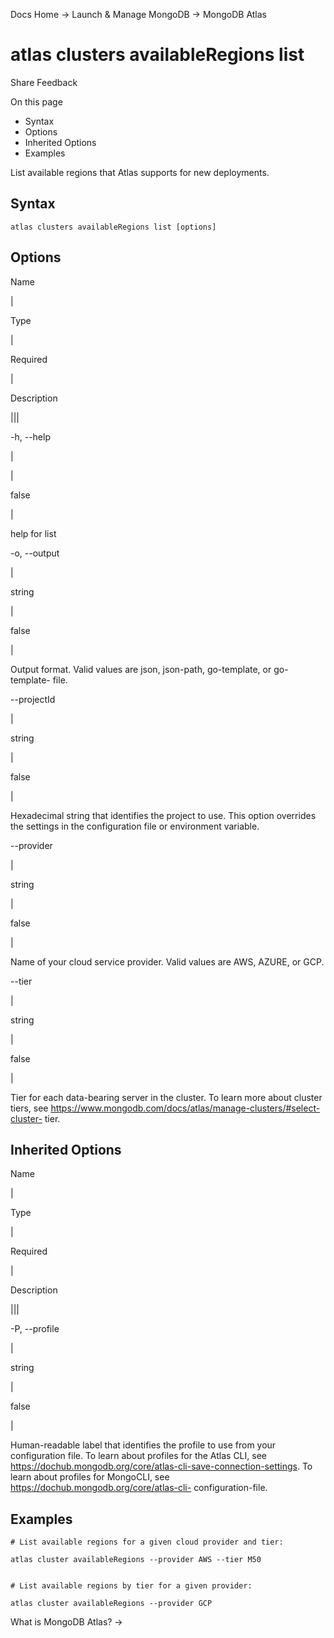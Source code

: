 Docs Home → Launch & Manage MongoDB → MongoDB Atlas

# atlas clusters availableRegions list

Share Feedback

On this page

  * Syntax
  * Options
  * Inherited Options
  * Examples

List available regions that Atlas supports for new deployments.

## Syntax

    
    
    atlas clusters availableRegions list [options]  
      
  
## Options

Name

|

Type

|

Required

|

Description  
  
|||  
  
-h, --help

|

|

false

|

help for list  
  
-o, --output

|

string

|

false

|

Output format. Valid values are json, json-path, go-template, or go-template-
file.  
  
\--projectId

|

string

|

false

|

Hexadecimal string that identifies the project to use. This option overrides
the settings in the configuration file or environment variable.  
  
\--provider

|

string

|

false

|

Name of your cloud service provider. Valid values are AWS, AZURE, or GCP.  
  
\--tier

|

string

|

false

|

Tier for each data-bearing server in the cluster. To learn more about cluster
tiers, see https://www.mongodb.com/docs/atlas/manage-clusters/#select-cluster-
tier.  
  
## Inherited Options

Name

|

Type

|

Required

|

Description  
  
|||  
  
-P, --profile

|

string

|

false

|

Human-readable label that identifies the profile to use from your
configuration file. To learn about profiles for the Atlas CLI, see
https://dochub.mongodb.org/core/atlas-cli-save-connection-settings. To learn
about profiles for MongoCLI, see https://dochub.mongodb.org/core/atlas-cli-
configuration-file.  
  
## Examples

    
    
    # List available regions for a given cloud provider and tier:  
      
    atlas cluster availableRegions --provider AWS --tier M50  
      
    
    # List available regions by tier for a given provider:  
      
    atlas cluster availableRegions --provider GCP  
  
What is MongoDB Atlas? →

